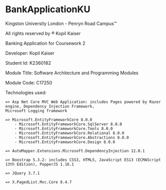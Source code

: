 # BankApplicationKU

Kingston University London - Penryn Road Campus™ 

All rights reserved by ® Kopil Kaiser

Banking Application for Coursework 2 

Developer: Kopil Kaiser

Student Id: K2360182

Module Title: Software Architecture and Programming Modules 

Module Code: C17250

Technologies used:
	
  	=> Asp Net Core MVC Web Application: includes Pages powered by Razer engine, Dependency Injection Framework, 
   	Microsoft Logging framework
 
 	=> Microsoft.EntityFrameworkCore 8.0.0
  		- Microsoft.EntityFrameworkCore.SqlServer 8.0.0
		- Microsoft.EntityFrameworkCore.Tools 8.0.0
		- Microsoft.EntityFrameworkCore.Relational 8.0.0
		- Microsoft.EntityFrameworkCore.Abstractions 8.0.0
		- Microsoft.EntityFrameworkCore.Design 8.0.0
  
  	=> AutoMapper.Extensions.Microsoft.DependencyInjection 12.0.1

 	=> Boostrap 5.3.2: includes CSS3, HTML5, JavaScript ES13 (ECMAScript 13th Edition), PopperJS 1.16.1
 	
   	=> JQuery 3.7.1

 	=> X.PagedList.Mvc.Core 8.4.7
